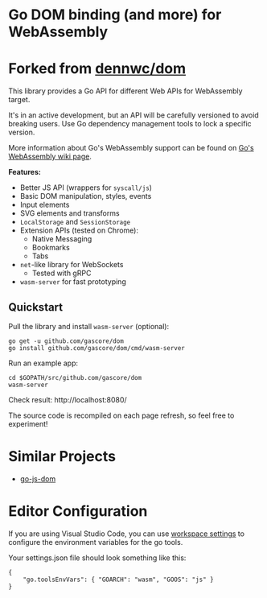 # Go DOM binding (and more) for WebAssembly

# Forked from [dennwc/dom](https://github.com/dennwc/dom)

This library provides a Go API for different Web APIs for WebAssembly target.

It's in an active development, but an API will be carefully versioned to
avoid breaking users.
Use Go dependency management tools to lock a specific version.

More information about Go's WebAssembly support can be found on [Go's WebAssembly wiki page](https://github.com/golang/go/wiki/WebAssembly).

**Features:**

- Better JS API (wrappers for `syscall/js`)
- Basic DOM manipulation, styles, events
- Input elements
- SVG elements and transforms
- `LocalStorage` and `SessionStorage`
- Extension APIs (tested on Chrome):
    - Native Messaging
    - Bookmarks
    - Tabs
- `net`-like library for WebSockets
    - Tested with gRPC
- `wasm-server` for fast prototyping

## Quickstart

Pull the library and install `wasm-server` (optional):

```
go get -u github.com/gascore/dom
go install github.com/gascore/dom/cmd/wasm-server
```

Run an example app:

```
cd $GOPATH/src/github.com/gascore/dom
wasm-server
```

Check result: http://localhost:8080/

The source code is recompiled on each page refresh, so feel free to experiment!

# Similar Projects

- [go-js-dom](https://github.com/dominikh/go-js-dom)

# Editor Configuration

If you are using Visual Studio Code, you can use [workspace settings](https://code.visualstudio.com/docs/getstarted/settings#_creating-user-and-workspace-settings) to configure the environment variables for the go tools.

Your settings.json file should look something like this:

```
{
    "go.toolsEnvVars": { "GOARCH": "wasm", "GOOS": "js" }
}
```
